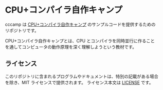 # CPU+コンパイラ自作キャンプ

cccamp は [CPU+コンパイラ自作キャンプ](https://scrapbox.io/uchan/CPU+%E3%82%B3%E3%83%B3%E3%83%91%E3%82%A4%E3%83%A9%E8%87%AA%E4%BD%9C%E3%82%AD%E3%83%A3%E3%83%B3%E3%83%97)
のサンプルコードを提供するためのリポジトリです。

CPU+コンパイラ自作キャンプとは、CPU とコンパイラを同時並行に作ることを通してコンピュータの動作原理を深く理解しようという教材です。

## ライセンス

このリポジトリに含まれるプログラムやドキュメントは、特別の記載がある場合を除き、MIT ライセンスで提供されます。
ライセンス本文は [LICENSE](./LICENSE) です。
